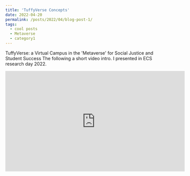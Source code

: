 ```yaml
---
title: 'TuffyVerse Concepts'
date: 2022-04-20
permalink: /posts/2022/04/blog-post-1/
tags:
  - cool posts
  - Metaverse
  - category1
---
```


TuffyVerse: a Virtual Campus in the 'Metaverse' for Social Justice and Student Success
The following a short video intro. I presented in ECS research day 2022.

<iframe width="560" height="315" src="https://www.youtube.com/embed/Ag58_WH4s-A?start=5493" title="YouTube video player" frameborder="0" allow="accelerometer; autoplay; clipboard-write; encrypted-media; gyroscope; picture-in-picture" allowfullscreen></iframe>
